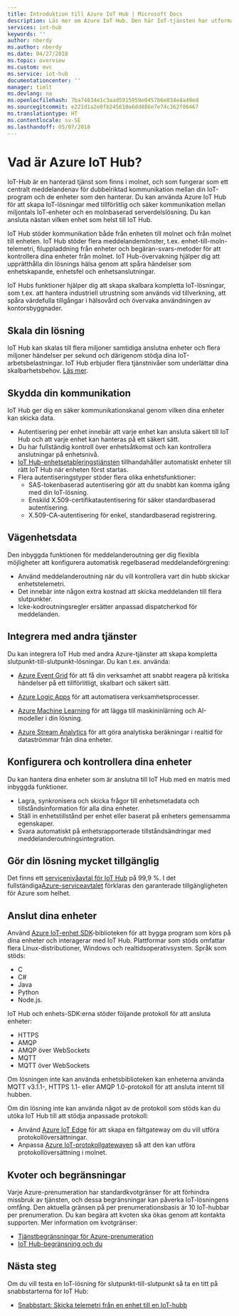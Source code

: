 ```yaml
---
title: Introduktion till Azure IoT Hub | Microsoft Docs
description: Läs mer om Azure IoT Hub. Den här IoT-tjänsten har utformats för skalbar datapåfyllning, enhetshantering och säkerhet.
services: iot-hub
keywords: ''
author: nberdy
ms.author: nberdy
ms.date: 04/27/2018
ms.topic: overview
ms.custom: mvc
ms.service: iot-hub
documentationcenter: ''
manager: timlt
ms.devlang: na
ms.openlocfilehash: 7ba74834e1c3aad5915959e0457b6e034e4a49ed
ms.sourcegitcommit: e221d1a2e0fb245610a6dd886e7e74c362f06467
ms.translationtype: HT
ms.contentlocale: sv-SE
ms.lasthandoff: 05/07/2018
---
```

# <a name="what-is-azure-iot-hub"></a>Vad är Azure IoT Hub?

IoT-Hub är en hanterad tjänst som finns i molnet, och som fungerar som ett centralt meddelandenav för dubbelriktad kommunikation mellan din IoT-program och de enheter som den hanterar. Du kan använda Azure IoT Hub för att skapa IoT-lösningar med tillförlitlig och säker kommunikation mellan miljontals IoT-enheter och en molnbaserad serverdelslösning. Du kan ansluta nästan vilken enhet som helst till IoT Hub.

IoT Hub stöder kommunikation både från enheten till molnet och från molnet till enheten. IoT Hub stöder flera meddelandemönster, t.ex. enhet-till-moln-telemetri, filuppladdning från enheter och begäran-svars-metoder för att kontrollera dina enheter från molnet. IoT Hub-övervakning hjälper dig att upprätthålla din lösnings hälsa genom att spåra händelser som enhetskapande, enhetsfel och enhetsanslutningar.

IoT Hubs funktioner hjälper dig att skapa skalbara kompletta IoT-lösningar, som t.ex. att hantera industriell utrustning som används vid tillverkning, att spåra värdefulla tillgångar i hälsovård och övervaka användningen av kontorsbyggnader.

## <a name="scale-your-solution"></a>Skala din lösning

IoT Hub kan skalas till flera miljoner samtidiga anslutna enheter och flera miljoner händelser per sekund och därigenom stödja dina IoT-arbetsbelastningar. IoT Hub erbjuder flera tjänstnivåer som underlättar dina skalbarhetsbehov. [Läs mer](https://azure.microsoft.com/pricing/details/iot-hub/).

## <a name="secure-your-communications"></a>Skydda din kommunikation

IoT Hub ger dig en säker kommunikationskanal genom vilken dina enheter kan skicka data.

* Autentisering per enhet innebär att varje enhet kan ansluta säkert till IoT Hub och att varje enhet kan hanteras på ett säkert sätt.
* Du har fullständig kontroll över enhetsåtkomst och kan kontrollera anslutningar på enhetsnivå.
* [IoT Hub-enhetsetableringstjänsten](https://docs.microsoft.com/azure/iot-dps/) tillhandahåller automatiskt enheter till rätt IoT Hub när enheten först startas.
* Flera autentiseringstyper stöder flera olika enhetsfunktioner:
  * SAS-tokenbaserad autentisering gör att du snabbt kan komma igång med din IoT-lösning.
  * Enskild X.509-certifikatautentisering för säker standardbaserad autentisering.
  * X.509-CA-autentisering för enkel, standardbaserad registrering.

## <a name="route-device-data"></a>Vägenhetsdata

Den inbyggda funktionen för meddelanderoutning ger dig flexibla möjligheter att konfigurera automatisk regelbaserad meddelandeförgrening:

* Använd meddelanderoutning när du vill kontrollera vart din hubb skickar enhetstelemetri.
* Det innebär inte någon extra kostnad att skicka meddelanden till flera slutpunkter.
* Icke-kodroutningsregler ersätter anpassad dispatcherkod för meddelanden.

## <a name="integrate-with-other-services"></a>Integrera med andra tjänster

Du kan integrera IoT Hub med andra Azure-tjänster att skapa kompletta slutpunkt-till-slutpunkt-lösningar. Du kan t.ex. använda:

* [Azure Event Grid](https://docs.microsoft.com/azure/event-grid/) för att få din verksamhet att snabbt reagera på kritiska händelser på ett tillförlitligt, skalbart och säkert sätt.

* [Azure Logic Apps](https://docs.microsoft.com/azure/logic-apps/) för att automatisera verksamhetsprocesser.

* [Azure Machine Learning](https://docs.microsoft.com/azure/machine-learning/) för att lägga till maskininlärning och AI-modeller i din lösning.

* [Azure Stream Analytics](https://docs.microsoft.com/azure/stream-analytics/) för att göra analytiska beräkningar i realtid för dataströmmar från dina enheter.

## <a name="configure-and-control-your-devices"></a>Konfigurera och kontrollera dina enheter

Du kan hantera dina enheter som är anslutna till IoT Hub med en matris med inbyggda funktioner.

* Lagra, synkronisera och skicka frågor till enhetsmetadata och tillståndsinformation för alla dina enheter.
* Ställ in enhetstillstånd per enhet eller baserat på enheters gemensamma egenskaper.
* Svara automatiskt på enhetsrapporterade tillståndsändringar med meddelanderoutningsintegration.

## <a name="make-your-solution-highly-available"></a>Gör din lösning mycket tillgänglig

Det finns ett [servicenivåavtal för IoT Hub](https://azure.microsoft.com/support/legal/sla/iot-hub/) på 99,9 %. I det fullständiga[Azure-serviceavtalet](https://azure.microsoft.com/support/legal/sla/) förklaras den garanterade tillgängligheten för Azure som helhet.

## <a name="connect-your-devices"></a>Anslut dina enheter

Använd [Azure IoT-enhet SDK](https://docs.microsoft.com/azure/iot-hub/iot-hub-devguide-sdks)-biblioteken för att bygga program som körs på dina enheter och interagerar med IoT Hub. Plattformar som stöds omfattar flera Linux-distributioner, Windows och realtidsoperativsystem. Språk som stöds:

* C
* C#
* Java
* Python
* Node.js.

IoT Hub och enhets-SDK:erna stöder följande protokoll för att ansluta enheter:

* HTTPS
* AMQP
* AMQP över WebSockets
* MQTT
* MQTT över WebSockets

Om lösningen inte kan använda enhetsbiblioteken kan enheterna använda MQTT v3.1.1-, HTTPS 1.1- eller AMQP 1.0-protokoll för att ansluta internt till hubben.

Om din lösning inte kan använda något av de protokoll som stöds kan du utöka IoT Hub till att stödja anpassade protokoll:

* Använd [Azure IoT Edge](https://docs.microsoft.com/azure/iot-edge/) för att skapa en fältgateway om du vill utföra protokollöversättningar.
* Anpassa [Azure IoT-protokollgatewayen](https://github.com/Azure/azure-iot-protocol-gateway/blob/master/README.md) så att den kan utföra protokollöversättning i molnet.

## <a name="quotas-and-limits"></a>Kvoter och begränsningar

Varje Azure-prenumeration har standardkvotgränser för att förhindra missbruk av tjänsten, och dessa begränsningar kan påverka IoT-lösningens omfång. Den aktuella gränsen på per prenumerationsbasis är 10 IoT-hubbar per prenumeration. Du kan begära att kvoten ska ökas genom att kontakta supporten. Mer information om kvotgränser:

* [Tjänstbegränsningar för Azure-prenumeration](../azure-subscription-service-limits.md)
* [IoT Hub-begränsning och du](https://azure.microsoft.com/blog/iot-hub-throttling-and-you/)

## <a name="next-steps"></a>Nästa steg

Om du vill testa en IoT-lösning för slutpunkt-till-slutpunkt så ta en titt på snabbstarterna för IoT Hub:

* [Snabbstart: Skicka telemetri från en enhet till en IoT-hubb](iot-hub-get-started.md)
